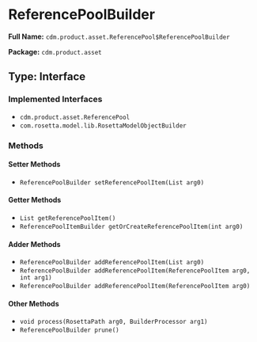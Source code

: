 # ReferencePoolBuilder

**Full Name:** `cdm.product.asset.ReferencePool$ReferencePoolBuilder`

**Package:** `cdm.product.asset`

## Type: Interface

### Implemented Interfaces

- `cdm.product.asset.ReferencePool`
- `com.rosetta.model.lib.RosettaModelObjectBuilder`

### Methods

#### Setter Methods

- `ReferencePoolBuilder setReferencePoolItem(List arg0)`

#### Getter Methods

- `List getReferencePoolItem()`
- `ReferencePoolItemBuilder getOrCreateReferencePoolItem(int arg0)`

#### Adder Methods

- `ReferencePoolBuilder addReferencePoolItem(List arg0)`
- `ReferencePoolBuilder addReferencePoolItem(ReferencePoolItem arg0, int arg1)`
- `ReferencePoolBuilder addReferencePoolItem(ReferencePoolItem arg0)`

#### Other Methods

- `void process(RosettaPath arg0, BuilderProcessor arg1)`
- `ReferencePoolBuilder prune()`

